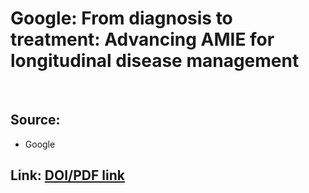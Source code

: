 # Google: From diagnosis to treatment: Advancing AMIE for longitudinal disease management

<br>

## Source:
  - Google

## Link: [DOI/PDF link](https://research.google/blog/from-diagnosis-to-treatment-advancing-amie-for-longitudinal-disease-management/?fbclid=IwY2xjawI3ScxleHRuA2FlbQIxMAABHYoCYjqipszTSEwZoWg25UiyQYiQmuvyzXNMhyjfnHBd0wRjeNV87-x5Gw_aem_q-enbMBSGgoPy0Kq42Sh5w)
